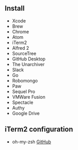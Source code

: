 ## Install
* Xcode
* Brew
* Chrome
* Atom
* iTerm2
* Alfred 2
* SourceTree
* GitHub Desktop
* The Unarchiver
* Slack
* Go
* Robomongo
* Paw
* Sequel Pro
* VMWare Fusion
* Spectacle
* Authy
* Google Drive

## iTerm2 configuration
* oh-my-zsh [GitHub](https://github.com/robbyrussell/oh-my-zsh)
